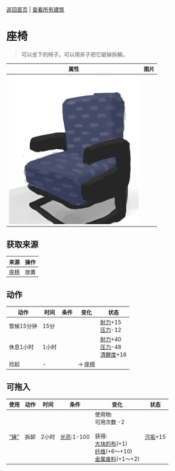 [返回首页](index.md)   |  [查看所有建筑](building.md)
# 座椅  
> 可以坐下的椅子。可以用斧子把它砸掉拆解。  
  
  属性  |   图片   
 ----  |  ----:   
   |  ![](Sprite/SeatDetached.png)   
  
## 获取来源  
来源  |  操作  
----  |  ----  
[座椅](Seat.md)  |  放置  
## 动作  
动作  |  时间  |  条件  |  变化  |  状态  
----  |  ----  |  ----  |  ----  |  ----  
暂候15分钟  |  15分  |    |    |  [耐力](Stamina.md)+15<br>[压力](Stress.md)-12  
休息1小时  |  1小时  |    |    |  [耐力](Stamina.md)+40<br>[压力](Stress.md)-48<br>[清醒度](Wakefulness.md)+16  
捡起  |  -  |    |  → [座椅](Seat.md)<br>  |    
## 可拖入  
使用  |  动作  |  时间  |  条件  |  变化  |  状态  
----  |  ----  |  ----  |  ----  |  ----  |  ----  
[“锤”](tag_Axe.md)  |  拆卸  |  2小时  |  [光亮](Light.md):1-100  |  使用物:<br>可用次数  -2<br><br>获得:<br>[大块的布](ClothLarge.md)(+1)<br>[纤维](Fibers.md)(+6～+10)<br>[金属废料](MetalScrap.md)(+1～+2)<br>  |  [污垢](Filth.md)+15  
